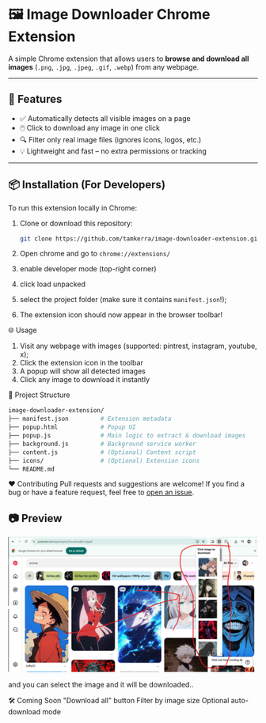 # 🖼️ Image Downloader Chrome Extension

A simple Chrome extension that allows users to **browse and download all images** (`.png`, `.jpg`, `.jpeg`, `.gif`, `.webp`) from any webpage.

---

## 🚀 Features

- ✅ Automatically detects all visible images on a page
- 🖱️ Click to download any image in one click
- 🔍 Filter only real image files (ignores icons, logos, etc.)
- 💡 Lightweight and fast – no extra permissions or tracking

---

## 📦 Installation (For Developers)

To run this extension locally in Chrome:

1. Clone or download this repository:
   ```bash
   git clone https://github.com/tamkerra/image-downloader-extension.git
   ```

2. Open chrome and go to ``chrome://extensions/``
3. enable developer mode (top-right corner)
4. click load unpacked
5. select the project folder (make sure it contains ``manifest.json``!);
6. The extension icon should now appear in the browser toolbar!

🌐 Usage
1. Visit any webpage with images (supported: pintrest, instagram, youtube, x);
2. Click the extension icon in the toolbar
3. A popup will show all detected images
4. Click any image to download it instantly

📁 Project Structure
```bash
image-downloader-extension/
├── manifest.json         # Extension metadata
├── popup.html            # Popup UI
├── popup.js              # Main logic to extract & download images
├── background.js         # Background service worker
├── content.js            # (Optional) Content script
├── icons/                # (Optional) Extension icons
└── README.md
```

❤️ Contributing
Pull requests and suggestions are welcome!
If you find a bug or have a feature request, feel free to [open an issue](https://github.com/tamkerra/image-downloader-extension/issues).


## 📷 Preview

<img src="Screenshot 2025-07-11 044030.png">


and you can select the image and it will be downloaded..

🛠️ Coming Soon
 "Download all" button
 Filter by image size
 Optional auto-download mode